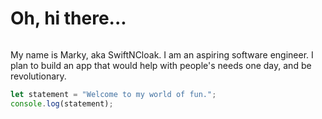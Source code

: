 # Oh, hi there...
```Introduction
```
My name is Marky, aka SwiftNCloak. I am an aspiring software engineer. I plan to build an app that would help with people's needs one day, and be revolutionary.

```js
let statement = "Welcome to my world of fun.";
console.log(statement);
```
